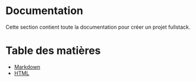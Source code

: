 # Documentation
Cette section contient toute la documentation pour créer un projet fullstack.

# Table des matières
- [Markdown](002_markdown.md)
- [HTML](003_HTML.md)

